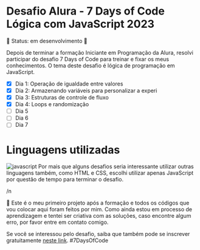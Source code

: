 # Desafio Alura - 7 Days of Code Lógica com JavaScript 2023

:construction: Status: em desenvolvimento :construction:

Depois de terminar a formação Iniciante em Programação da Alura, resolvi participar do desafio 7 Days of Code para treinar e fixar os meus conhecimentos. O tema deste desafio é lógica de programação em JavaScript.

- [X] Dia 1: Operação de igualdade entre valores
- [X] Dia 2: Armazenando variáveis para personalizar a experi
- [X] Dia 3: Estruturas de controle de fluxo
- [X] Dia 4: Loops e randomização
- [ ] Dia 5
- [ ] Dia 6
- [ ] Dia 7

# Linguagens utilizadas

![javascript](https://img.shields.io/badge/JavaScript-F7DF1E?style=for-the-badge&logo=javascript&logoColor=black)
Por mais que alguns desafios seria interessante utilizar outras linguagens também, como HTML e CSS, escolhi utilizar apenas JavaScript por questão de tempo para terminar o desafio.

/n

:beginner: Este é o meu primeiro projeto após a formação e todos os códigos que vou colocar aqui foram feitos por mim. Como ainda estou em processo de aprendizagem e tentei ser criativa com as soluções, caso encontre algum erro, por favor entre em contato comigo.

Se você se interessou pelo desafio, saiba que também pode se inscrever gratuitamente [neste link](https://7daysofcode.io/matricula/logica-programacao).
#7DaysOfCode
